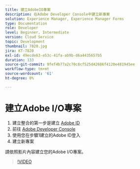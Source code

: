 ```yaml
---
title: 建立AdobeIO專案
description: 在Adobe Developer Console中建立新專案
solution: Experience Manager, Experience Manager Forms
type: Documentation
role: Developer
level: Beginner, Intermediate
version: Cloud Service
topic: Development
thumbnail: 7820.jpg
jira: KT-7820
exl-id: 49ecde63-e53c-41fa-ab9b-d6a4435657b5
duration: 133
source-git-commit: 9fef4b77a2c70c8cf525d42686f4120e481945ee
workflow-type: tm+mt
source-wordcount: '61'
ht-degree: 0%

---
```


# 建立Adobe I/O專案

1. 建立整合的第一步是建立 [Adobe ID](https://account.adobe.com/)
1. 前往 [Adobe Developer Console](https://console.adobe.io/home)
1. 使用您在步驟1建立的Adobe ID登入
1. 建立新專案

請依照影片內容建立您的Adobe I/O專案。

>[!VIDEO](https://video.tv.adobe.com/v/333220?quality=12&learn=on)
